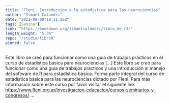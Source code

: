 ```yaml
---
title: "Fleni. Introduccion a la estadistica para las neurociencias"
author: "Ismael Calandri"
date: "2021-08-08T18:11:26Z"
tags: [Seminar]
link: "https://bookdown.org/ismaelcalandri/libro_de_r3/"
length_weight: "5.3%"
repo: "rstudio/libroR"
pinned: false
---
```


Este libro se creó para funcionar como una guía de trabajos prácticos en el curso de estadística básica para neurociencias [...] Este libro se creó para funcionar como una guía de trabajos prácticos y una introducción al manejo del software de R para estadística bàsica. Forma parte integral del curso de estadística bàsica para las neurociencias dictado por Fleni.
Para más información sobre este curso por favor visitar el siguiente link https://www.fleni.org.ar/investigacion-educacion/cursos-seminarios-y-congresos/ ...
